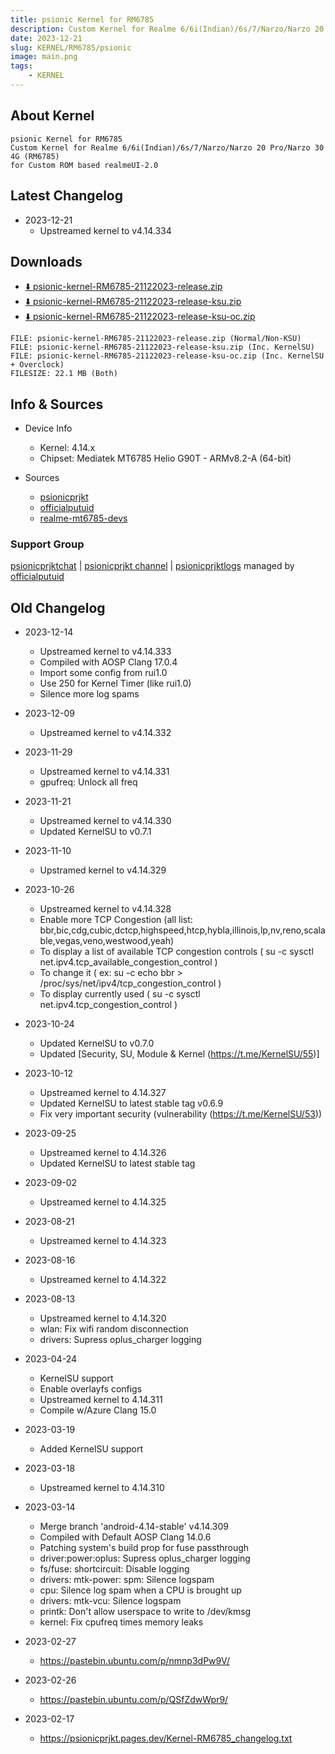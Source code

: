 ```yaml
---
title: psionic Kernel for RM6785
description: Custom Kernel for Realme 6/6i(Indian)/6s/7/Narzo/Narzo 20 Pro/Narzo 30 4G (RM6785)
date: 2023-12-21
slug: KERNEL/RM6785/psionic
image: main.png
tags:
    - KERNEL
---
```


## About Kernel
```
psionic Kernel for RM6785
Custom Kernel for Realme 6/6i(Indian)/6s/7/Narzo/Narzo 20 Pro/Narzo 30 4G (RM6785)
for Custom ROM based realmeUI-2.0
```

## Latest Changelog
* 2023-12-21
  * Upstreamed kernel to v4.14.334

## Downloads
* [⬇️ psionic-kernel-RM6785-21122023-release.zip](https://sourceforge.net/projects/psionicprjkt/files/KERNEL/RM6785/psionic-kernel-RM6785-21122023-release.zip/download)
* [⬇️ psionic-kernel-RM6785-21122023-release-ksu.zip](https://sourceforge.net/projects/psionicprjkt/files/KERNEL/RM6785/psionic-kernel-RM6785-21122023-release-ksu.zip/download)
* [⬇️ psionic-kernel-RM6785-21122023-release-ksu-oc.zip](https://sourceforge.net/projects/psionicprjkt/files/KERNEL/RM6785/psionic-kernel-RM6785-21122023-release-ksu-oc.zip/download)

```
FILE: psionic-kernel-RM6785-21122023-release.zip (Normal/Non-KSU)
FILE: psionic-kernel-RM6785-21122023-release-ksu.zip (Inc. KernelSU)
FILE: psionic-kernel-RM6785-21122023-release-ksu-oc.zip (Inc. KernelSU + Overclock)
FILESIZE: 22.1 MB (Both)
```

## Info & Sources
* Device Info
  * Kernel: 4.14.x
  * Chipset: Mediatek MT6785 Helio G90T - ARMv8.2-A (64-bit)

* Sources
  * [psionicprjkt](https://github.com/psionicprjkt)
  * [officialputuid](https://github.com/officialputuid)
  * [realme-mt6785-devs](https://github.com/realme-mt6785-devs)

### Support Group
[psionicprjktchat](https://t.me/psionicprjktchat) | [psionicprjkt channel](https://t.me/psionicprjkt) | [psionicprjktlogs](https://t.me/psionicprjktlogs) managed by [officialputuid](https://t.me/officialputuid)

## Old Changelog
* 2023-12-14
  * Upstreamed kernel to v4.14.333
  * Compiled with AOSP Clang 17.0.4
  * Import some config from rui1.0
  * Use 250 for Kernel Timer (like rui1.0)
  * Silence more log spams

* 2023-12-09
  * Upstreamed kernel to v4.14.332

* 2023-11-29
  * Upstreamed kernel to v4.14.331
  * gpufreq: Unlock all freq

* 2023-11-21
  * Upstreamed kernel to v4.14.330
  * Updated KernelSU to v0.7.1

* 2023-11-10
  * Upstramed kernel to v4.14.329

* 2023-10-26
  * Upstreamed kernel to v4.14.328
  * Enable more TCP Congestion (all list: bbr,bic,cdg,cubic,dctcp,highspeed,htcp,hybla,illinois,lp,nv,reno,scalable,vegas,veno,westwood,yeah)
  * To display a list of available TCP congestion controls ( su -c sysctl net.ipv4.tcp_available_congestion_control )
  * To change it ( ex: su -c echo bbr > /proc/sys/net/ipv4/tcp_congestion_control )
  * To display currently used ( su -c sysctl net.ipv4.tcp_congestion_control )

* 2023-10-24
  * Updated KernelSU to v0.7.0
  * Updated [Security, SU, Module & Kernel (https://t.me/KernelSU/55)]

* 2023-10-12
  * Upstreamed kernel to 4.14.327
  * Updated KernelSU to latest stable tag v0.6.9
  * Fix very important security (vulnerability (https://t.me/KernelSU/53))

* 2023-09-25
  * Upstreamed kernel to 4.14.326
  * Updated KernelSU to latest stable tag 

* 2023-09-02
  * Upstreamed kernel to 4.14.325

* 2023-08-21
  * Upstreamed kernel to 4.14.323

* 2023-08-16
  * Upstreamed kernel to 4.14.322

* 2023-08-13
  * Upstreamed kernel to 4.14.320
  * wlan: Fix wifi random disconnection
  * drivers: Supress oplus_charger logging

* 2023-04-24
  * KernelSU support
  * Enable overlayfs configs
  * Upstreamed kernel to 4.14.311
  * Compile w/Azure Clang 15.0

* 2023-03-19
  * Added KernelSU support

* 2023-03-18
  * Upstreamed kernel to 4.14.310

* 2023-03-14
  * Merge branch 'android-4.14-stable' v4.14.309
  * Compiled with Default AOSP Clang 14.0.6
  * Patching system's build prop for fuse passthrough
  * driver:power:oplus: Supress oplus_charger logging
  * fs/fuse: shortcircuit: Disable logging
  * drivers: mtk-power: spm: Silence logspam
  * cpu: Silence log spam when a CPU is brought up
  * drivers: mtk-vcu: Silence logspam
  * printk: Don't allow userspace to write to /dev/kmsg
  * kernel: Fix cpufreq times memory leaks

* 2023-02-27
  * https://pastebin.ubuntu.com/p/nmnp3dPw9V/

* 2023-02-26
  * https://pastebin.ubuntu.com/p/QSfZdwWpr9/

* 2023-02-17
  * https://psionicprjkt.pages.dev/Kernel-RM6785_changelog.txt
